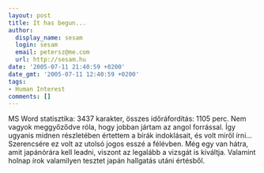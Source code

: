 ```yaml
---
layout: post
title: It has begun...
author:
  display_name: sesam
  login: sesam
  email: petersz@me.com
  url: http://sesam.hu
date: '2005-07-11 21:40:59 +0200'
date_gmt: '2005-07-11 12:40:59 +0200'
tags:
- Human Interest
comments: []
---
```


MS Word statisztika: 3437 karakter, összes időráfordítás: 1105 perc. Nem vagyok meggyőződve róla, hogy jobban jártam az angol forrással. Így ugyanis midnen részletében értettem a bírák indoklásait, és volt miről írni... Szerencsére ez volt az utolsó jogos esszé a félévben. Még egy van hátra, amit japánórára kell leadni, viszont az legalább a vizsgát is kiváltja. Valamint holnap írok valamilyen tesztet japán hallgatás utáni értésből.
